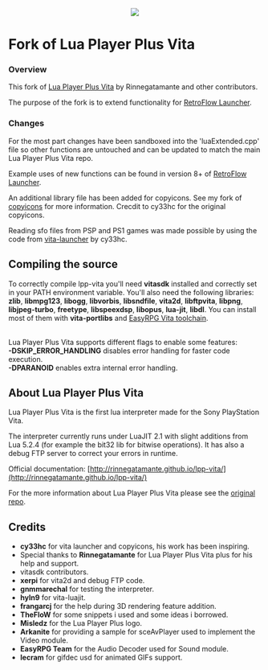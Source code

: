 <p align="center">
	<img src="https://github.com/gnmmarechal/lpp-vita/raw/master/banner.png?raw=true"/>
</p>

# Fork of Lua Player Plus Vita 

### Overview
This fork of [Lua Player Plus Vita](https://github.com/Rinnegatamante/lpp-vita) by Rinnegatamante and other contributors.

The purpose of the fork is to extend functionality for [RetroFlow Launcher](https://github.com/jimbob4000/RetroFlow-Launcher).

### Changes
For the most part changes have been sandboxed into the 'luaExtended.cpp' file so other functions are untouched and can be updated to match the main Lua Player Plus Vita repo.

Example uses of new functions can be found in version 8+ of [RetroFlow Launcher](https://github.com/jimbob4000/RetroFlow-Launcher).

An additional library file has been added for copyicons. See my fork of [copyicons](https://github.com/jimbob4000/copyicons) for more information. Crecdit to cy33hc for the original copyicons.  

Reading sfo files from PSP and PS1 games was made possible by using the code from [vita-launcher](https://github.com/cy33hc/vita-launcher) by cy33hc.


## Compiling the source

To correctly compile lpp-vita you'll need **vitasdk** installed and correctly set in your PATH environment variable. You'll also need the following libraries: **zlib**, **libmpg123**, **libogg**, **libvorbis**, **libsndfile**, **vita2d**, 
**libftpvita**, **libpng**, **libjpeg-turbo**, **freetype**, **libspeexdsp**, **libopus**, **lua-jit**, **libdl**. You can install most of them with **vita-portlibs** and [EasyRPG Vita toolchain](https://ci.easyrpg.org/view/Toolchains/job/toolchain-vita/).<br><br>

Lua Player Plus Vita supports different flags to enable some features:<br>
**-DSKIP_ERROR_HANDLING** disables error handling for faster code execution.<br>
**-DPARANOID** enables extra internal error handling.<br>

## About Lua Player Plus Vita 
Lua Player Plus Vita is the first lua interpreter made for the Sony PlayStation Vita.

The interpreter currently runs under LuaJIT 2.1 with slight additions from Lua 5.2.4 (for example the bit32 lib for bitwise operations). It has also a debug FTP server to correct your errors in runtime.

Official documentation: [http://rinnegatamante.github.io/lpp-vita/](http://rinnegatamante.github.io/lpp-vita/)

For the more information about Lua Player Plus Vita please see the [original repo](https://github.com/Rinnegatamante/lpp-vita).

## Credits
* **cy33hc** for vita launcher and copyicons, his work has been inspiring.
* Special thanks to **Rinnegatamante** for Lua Player Plus Vita plus for his help and support.
* vitasdk contributors.
* **xerpi** for vita2d and debug FTP code.
* **gnmmarechal** for testing the interpreter.
* **hyln9** for vita-luajit.
* **frangarcj** for the help during 3D rendering feature addition.
* **TheFloW** for some snippets i used and some ideas i borrowed.
* **Misledz** for the Lua Player Plus logo.
* **Arkanite** for providing a sample for sceAvPlayer used to implement the Video module.
* **EasyRPG Team** for the Audio Decoder used for Sound module.
* **lecram** for gifdec usd for animated GIFs support.

